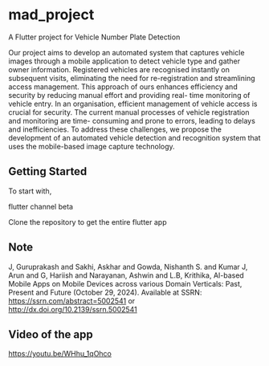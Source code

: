 # mad_project

A Flutter project for Vehicle Number Plate Detection


Our project aims to develop an automated system that captures vehicle images
through a mobile application to detect vehicle type and gather owner information.
Registered vehicles are recognised instantly on subsequent visits, eliminating the
need for re-registration and streamlining access management. This approach of
ours enhances efficiency and security by reducing manual effort and providing real-
time monitoring of vehicle entry.
In an organisation, efficient management of vehicle access is crucial for security.
The current manual processes of vehicle registration and monitoring are time-
consuming and prone to errors, leading to delays and inefficiencies. To address
these challenges, we propose the development of an automated vehicle detection
and recognition system that uses the mobile-based image capture technology.

## Getting Started
To start with, 

flutter channel beta

Clone the repository to get the entire flutter app

## Note

J, Guruprakash and Sakhi, Askhar and Gowda, Nishanth S. and Kumar J, Arun and G, Hariish and Narayanan, Ashwin and L.B, Krithika, AI-based Mobile Apps on Mobile Devices across various Domain Verticals: Past, Present and Future (October 29, 2024). Available at SSRN: https://ssrn.com/abstract=5002541 or http://dx.doi.org/10.2139/ssrn.5002541


## Video of the app 

https://youtu.be/WHhu_1qOhco



